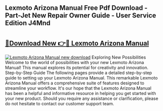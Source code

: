 ## Lexmoto Arizona Manual Free Pdf Download - Part-Jet New Repair Owner Guide - User Service Edition J4Mnd

# <h2><a href="http://cf27419.oget.top/?id=Lexmoto+Arizona+Manual">🔗Download New 👉🔴 Lexmoto Arizona Manual</a></h2>

[![Lexmoto Arizona Manual new download](https://i.imgur.com/5g1atiW.png)](http://cf27419.oget.top/?id=Lexmoto+Arizona+Manual)
Exploring New Possibilities Welcome to the world of possibilities with your new Lexmoto Arizona Manual! This manual explores its potential for creativity and innovation. Step-by-Step Guide The following pages provide a detailed step-by-step guide to setting up your Lexmoto Arizona Manual. This remarkable Lexmoto Arizona Manual offers a comprehensive suite of features designed to streamline your workflow. It's our hope that the Lexmoto Arizona Manual has been a helpful and informative resource in helping you get started with your new product. Should you require any assistance or clarification, please do not hesitate to contact our customer support team.
